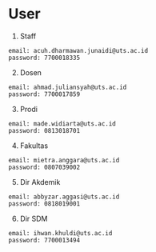 # User
1. Staff
```
email: acuh.dharmawan.junaidi@uts.ac.id
password: 7700018335
```
2. Dosen
```
email: ahmad.juliansyah@uts.ac.id
password: 7700017859
```
3. Prodi
```
email: made.widiarta@uts.ac.id
password: 0813018701
```
4. Fakultas
```
email: mietra.anggara@uts.ac.id
password: 0807039002
```
5. Dir Akdemik
```
email: abbyzar.aggasi@uts.ac.id
password: 0818019001
```
6. Dir SDM
```
email: ihwan.khuldi@uts.ac.id
password: 7700013494
```
